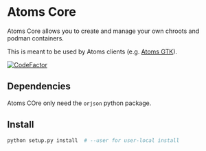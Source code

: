 # Atoms Core
Atoms Core allows you to create and manage your own chroots and podman containers.

This is meant to be used by Atoms clients (e.g. [Atoms GTK](https://github.com/AtomsDevs/Atoms)).

[![CodeFactor](https://www.codefactor.io/repository/github/atomsdevs/atoms-core/badge)](https://www.codefactor.io/repository/github/atomsdevs/atoms-core)

## Dependencies
Atoms COre only need the `orjson` python package.

## Install
```bash
python setup.py install  # --user for user-local install
```
